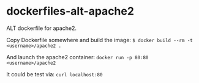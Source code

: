 dockerfiles-alt-apache2
========================

ALT dockerfile for apache2.

Copy Dockerfile somewhere and build the image:
`$ docker build --rm -t <username>/apache2 .`

And launch the apache2 container:
`docker run -p 80:80 <username>/apache2`

It could be test via:
`curl localhost:80`
